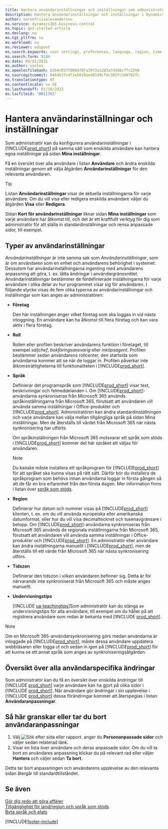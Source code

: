 ```yaml
---
title: Hantera användarinställningar och inställningar som administratör
description: Hantera användarinställningar och inställningar i Dynamics 365 Business Central.
author: sorenfriisalexandersen
ms.service: dynamics365-business-central
ms.topic: get-started-article
ms.devlang: na
ms.tgt_pltfrm: na
ms.workload: na
ms.reviewer: edupont
ms.search.keywords: user settings, preferences, language, region, time zone, regional settings
ms.search.form: 9204
ms.date: 04/01/2021
ms.author: soalex
ms.openlocfilehash: b3b4c857f006970fa3973a1203a7ddd8cffc2298
ms.sourcegitcommit: 8464b37c4f1e5819aed81d9cfdc382fc3d0762fc
ms.translationtype: HT
ms.contentlocale: sv-SE
ms.lasthandoff: 01/19/2022
ms.locfileid: "8011763"
---
```

# <a name="manage-user-settings-and-preferences"></a>Hantera användarinställningar och inställningar

Som administratör kan du konfigurera användarinställningar i [!INCLUDE[prod_short](includes/prod_short.md)] på samma sätt som enskilda användare kan hantera egna inställningar på sidan **Mina inställningar**.  

Få en översikt över alla användare i listan **Användare** och ändra enskilda inställningar genom att välja åtgärden **Användarinställningar** för den relevanta användaren.

> [!TIP]
> Listan **Användarinställningar** visar de aktuella inställningarna för varje användare. Om du vill visa eller redigera enskilda användare väljer du åtgärden **Visa** eller **Redigera**.

Sidan **Kort för användarinställningar** liknar sidan **Mina inställningar** som varje användare har åtkomst till, och det är ett kraftfullt verktyg för dig som administratör för att ställa in standardinställningar och rensa anpassade sidor, till exempel.  

## <a name="types-of-user-settings"></a>Typer av användarinställningar

*Användarinställningar* är inte samma sak som *Användarinställningar*, som är om användaren som en enhet och användarens behörighet i systemet. Dessutom har användarinställningarna ingenting med användarens anpassning att göra, t. ex. lätta ändringar i användargränssnittet. Användarinställningar bestämmer de fördefinierade inställningarna för varje användare i olika delar av hur programmet visar sig för användaren. I följande stycke visas de fem olika typerna av användarinställningar och inställningar som kan anges av administratören:

- **Företag**  

  Den här inställningen anger vilket företag som ska loggas in vid nästa inloggning. En användare kan ha åtkomst till flera företag och kan vara aktiv i flera företag.

- **Roll**  

  Rollen eller profilen beskriver användarens funktion i företaget, till exempel *säljchef*, *bokföringsansvarig* eller *inköpsagent*. Profilen bestämmer sedan användarens rollcenter, den startsida som användarna kommer att se när de loggar in. Profilen påverkar inte åtkomsträttigheterna till funktionaliteten i [!INCLUDE[prod_short](includes/prod_short.md)].  

- **Språk**  

  Definierar det programspråk som [!INCLUDE[prod_short](includes/prod_short.md)] visar text, beskrivningar och felmeddelanden i. Om [!INCLUDE[prod_short](includes/prod_short.md)]-användarna synkroniseras från Microsoft 365 används språkinställningarna från Microsoft 365, förutsatt att användaren vill använda samma inställningar i Office-produkter och [!INCLUDE[prod_short](includes/prod_short.md)]. Administratören kan ändra standardinställningen och varje användare kan välja mellan tillgängliga språk på sidan Mina inställningar. Men de återställs till värdet från Microsoft 365 när nästa synkronisering har utförts.

  Om språkinställningen från Microsoft 365 motsvarar ett språk som stöds i [!INCLUDE[prod_short](includes/prod_short.md)] kommer det här språket att väljas för användaren.  

  > [!NOTE]
  > Du kanske måste installera ett språkprogram för [!INCLUDE[prod_short](includes/prod_short.md)] för att språket ska kunna visas på rätt sätt. Därför bör du installera de språkprogram som behövs innan användarna loggar in första gången så att de får en bra erfarenhet från den första dagen. Mer information finns i listan över [språk som stöds](/dynamics365/business-central/dev-itpro/compliance/apptest-countries-and-translations).  
  
- **Region**  

  Definierar hur datum och nummer visas på [!INCLUDE[prod_short](includes/prod_short.md)] klienten, t. ex. om du vill använda europeiska eller amerikanska datumformat, eller hur du vill visa decimaltecknet och tusenavgränsare i belopp. Om [!INCLUDE[prod_short](includes/prod_short.md)]-användarna synkroniseras från Microsoft 365 används de regionala inställningarna från Microsoft 365, förutsatt att användaren vill använda samma inställningar i Office-produkter och [!INCLUDE[prod_short](includes/prod_short.md)]. En administratör eller användare kan ändra inställningarna manuellt i [!INCLUDE[prod_short](includes/prod_short.md)], men de återställs till ett värde från Microsoft 365 när nästa synkronisering utförs.

- **Tidszon**  

  Definierar den tidszon i vilken användaren befinner sig. Detta är för närvarande inte synkroniserat från Microsoft 365 och måste anges manuellt.  

- **Undervisningstips**

  [!INCLUDE [ua-teachingtips](includes/ua-teachingtips.md)]Som administratör kan du stänga av undervisningstips för alla användare, till exempel om du håller på att registrera användare som redan är bekanta med [!INCLUDE [prod_short](includes/prod_short.md)].  

> [!NOTE]
> Om en Microsoft 365-användarsynkronisering görs medan användarna är inloggade på [!INCLUDE[prod_short](includes/prod_short.md)], måste dessa användare uppdatera webbläsaren eller logga ut och sedan in igen på [!INCLUDE[prod_short](includes/prod_short.md)] för att kunna se ett annat språk som anges av synkroniseringsåtgärden.

## <a name="overview-of-all-user-specific-changes"></a>Översikt över alla användarspecifika ändringar

Som administratör kan du få en översikt över enskilda ändringar till [!INCLUDE [prod_short](includes/prod_short.md)] varje användare kan ha gjort på olika sidor i [!INCLUDE [prod_short](includes/prod_short.md)]. När användare gör ändringar i sin upplevelse i [!INCLUDE [prod_short](includes/prod_short.md)] dessa förändringar kommer att återspeglas i listan **Användaranpassningar**. <!--Administrators can also set these settings for users before they log in the first time, so users do not have to do it themselves, providing them a better *getting started* experience.-->

<!-- >[!NOTE]
> User personalizations do not have anything to do with the *personal* lightweight changes a user can make to the user experience.-->

## <a name="to-review-or-delete-user-personalizations"></a>Så här granskar eller tar du bort användaranpassningar

1. Välj ![Sök efter sida eller rapport.](media/ui-search/search_small.png "Ikonen Sök efter sida eller rapport") anger du **Personanpassade sidor** och väljer sedan relaterad länk.
2. Visar en lista över användare och deras anpassade sidor. Om du vill ta bort en användares anpassning klickar du på relevant rad eller väljer **Hantera** och väljer sedan **Ta bort**.

Detta tar bort anpassningen och användarens upplevelse av den relevanta sidan återgår till standardtillståndet.

## <a name="see-also"></a>Se även

[Gör dig redo att göra affärer](ui-get-ready-business.md)  
[Tillgänglighet för land/region och språk som stöds](/dynamics365/business-central/dev-itpro/compliance/apptest-countries-and-translations)  
[Byta språk och plats](about-locale-language.md)  

[!INCLUDE[footer-include](includes/footer-banner.md)]
